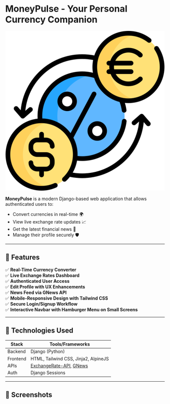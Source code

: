 # MoneyPulse - Your Personal Currency Companion

![MoneyPulse Logo](website/static/images/favicon.png)

**MoneyPulse** is a modern Django-based web application that allows authenticated users to:
- Convert currencies in real-time 🌍
- View live exchange rate updates 📈
- Get the latest financial news 📰
- Manage their profile securely 🛡️

---

## 🚀 Features

✅ **Real-Time Currency Converter**  
✅ **Live Exchange Rates Dashboard**  
✅ **Authenticated User Access**  
✅ **Edit Profile with UX Enhancements**  
✅ **News Feed via GNews API**  
✅ **Mobile-Responsive Design with Tailwind CSS**  
✅ **Secure Login/Signup Workflow**  
✅ **Interactive Navbar with Hamburger Menu on Small Screens**  

---

## 🔧 Technologies Used

| Stack       | Tools/Frameworks |
|-------------|------------------|
| Backend     | Django (Python)  |
| Frontend    | HTML, Tailwind CSS, Jinja2, AlpineJS |
| APIs        | [ExchangeRate-API](https://www.exchangerate-api.com/), [GNews](https://gnews.io/) |
| Auth        | Django Sessions  |

---

## 📸 Screenshots
